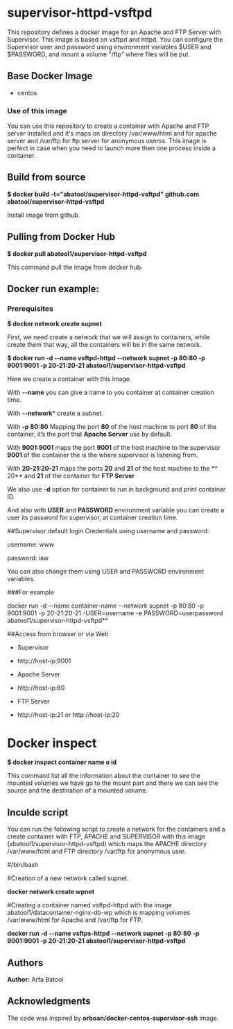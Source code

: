 # supervisor-httpd-vsftpd
This repository defines a docker image for an Apache and FTP Server with Supervisor. This image is based on vsftpd and httpd. You can configure the Supervisor user and password using environment variables $USER and $PASSWORD, and mount a volume "/ftp" where files will be put.

## Base Docker Image
* centos

### Use of this image

You can use this repository to create a container with Apache and FTP server installed and it's maps on directory /var/www/html and for apache server and /var/ftp for ftp server for anonymous userss. This image is perfect in case when you need to launch more then one process inside a container.

## Build from source

**$ docker build -t="abatool/supervisor-httpd-vsftpd" github.com abatool/supervisor-httpd-vsftpd**

Install image from github.

## Pulling from Docker Hub

**$ docker pull abatool1/supervisor-httpd-vsftpd**

This command pull the image from docker hub.

## Docker run example:

### Prerequisites 

**$ docker network create supnet**
 
First, we need create a network that we will assign to containers, while create them that way, all the containers will be in the same network.

**$ docker run -d  --name vsftpd-httpd --network supnet -p 80:80 -p 9001:9001 -p 20-21:20-21 abatool1/supervisor-httpd-vsftpd**

Here we create a container with this image.    

With **--name** you can give a name to you container at container creation time.

With **--network*** create a subnet.

With **-p 80:80** Mapping the port **80** of the host machine to port **80** of the container, it’s the port that **Apache Server** use by default.

With **9001:9001** maps the port **9001** of the host machine to the supervisor **9001** of the container the is the where supervisor is listening from.

With **20-21:20-21** maps the ports **20** and **21**  of the host machine to the ** 20** and **21** of the container for **FTP Server**

We also use **-d** option for container to run in background and print container ID.

And also with **USER** and **PASSWORD** environment variable you can create a user its password for supervisor, at container creation time.

##Supervisor default login
Credentials using username and password:

username: www

password: iaw

You can also  change them using USER and PASSWORD environment variables.

###For example

docker run -d  --name container-name --network supnet -p 80:80 -p 9001:9001 -p 20-21:20-21 -USER=username -e PASSWORD=userpassword abatool1/supervisor-httpd-vsftpd**

 ##Access from browser or via Web

* Supervisor
 * http://host-ip:9001

* Apache Server
 * http://host-ip:80

* FTP Server
 * http://host-ip:21 or http://host-ip:20

# Docker inspect

**$ docker inspect container name o id**

This command list all the information about the container to see the mounted volumes we have go to the mount part and there we can see the source and the destination of a mounted volume.

## Inculde script
You can run the following script to create a network for the containers and a create container with FTP, APACHE and SUPERVISOR with this image (abatool1/supervisor-httpd-vsftpd) which maps the APACHE directory /var/www/html and FTP directory /var/ftp for anonymous user.

#/bin/bash

#Creation of a new network called supnet.

**docker network create wpnet**

#Creating a container named vsftpd-httpd with the image abatool1/datacontainer-nginx-db-wp which is mapping volumes /var/www/html for Apache and /var/ftp for FTP.

**docker run -d --name vsftps-httpd --network supnet -p 80:80 -p 9001:9001 -p 20-21:20-21 abatool1/supervisor-httpd-vsftpd**

## Authors
**Author:** Arfa Batool 

## Acknowledgments
The code was inspired by **orboan/docker-centos-supervisor-ssh** image.

